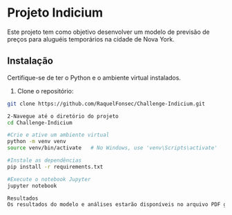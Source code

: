 # Projeto Indicium

Este projeto tem como objetivo desenvolver um modelo de previsão de preços para aluguéis temporários na cidade de Nova York.

## Instalação

Certifique-se de ter o Python e o ambiente virtual instalados.

1. Clone o repositório:

```bash
git clone https://github.com/RaquelFonsec/Challenge-Indicium.git

2-Navegue até o diretório do projeto
cd Challenge-Indicium

#Crie e ative um ambiente virtual
python -m venv venv
source venv/bin/activate   # No Windows, use 'venv\Scripts\activate'

#Instale as dependências
pip install -r requirements.txt

#Execute o notebook Jupyter
jupyter notebook

Resultados
Os resultados do modelo e análises estarão disponíveis no arquivo PDF gerado Indicium.pdf
